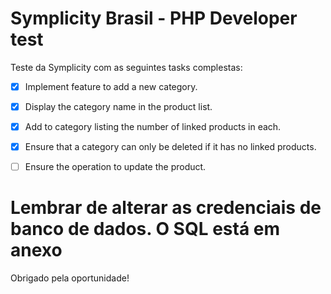 # Symplicity Brasil - PHP Developer test

Teste da Symplicity com as seguintes tasks complestas:

- [X] Implement feature to add a new category.

- [X] Display the category name in the product list.

- [X] Add to category listing the number of linked products in each.

- [X] Ensure that a category can only be deleted if it has no linked products.

- [ ] Ensure the operation to update the product.

# Lembrar de alterar as credenciais de banco de dados. O SQL está em anexo

Obrigado pela oportunidade!